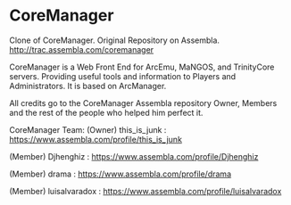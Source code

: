 CoreManager
===========

Clone of CoreManager.
Original Repository on Assembla.
http://trac.assembla.com/coremanager

CoreManager is a Web Front End for ArcEmu, MaNGOS, and TrinityCore servers.
Providing useful tools and information to Players and Administrators. It is based on ArcManager.

All credits go to the CoreManager Assembla repository Owner, Members and the rest of the people who helped him perfect it.

CoreManager Team:
(Owner)  this_is_junk  : https://www.assembla.com/profile/this_is_junk

(Member) Djhenghiz     : https://www.assembla.com/profile/Djhenghiz

(Member) drama         : https://www.assembla.com/profile/drama

(Member) luisalvaradox : https://www.assembla.com/profile/luisalvaradox